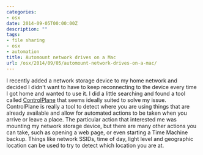 ```yaml
---
categories:
- osx
date: 2014-09-05T00:00:00Z
description: ""
tags:
- file sharing
- osx
- automation
title: Automount network drives on a Mac
url: /osx/2014/09/05/automount-network-drives-on-a-mac/
---
```


I recently added a network storage device to my home network and
decided I didn't want to have to keep reconnecting to the device every
time I got home and wanted to use it.
I did a little searching and found a tool called
[ControlPlane](http://www.controlplaneapp.com/) that seems ideally
suited to solve my issue.
ControlPlane is really a tool to detect where you are using things
that are already available and allow for automated actions to be taken
when you arrive or leave a place.
The particular action that interested me was mounting my network
storage device, but there are many other actions you can take, such as
opening a web page, or even starting a Time Machine backup.
Things like network SSIDs, time of day, light level and geographic
location can be used to try to detect which location you are at.

